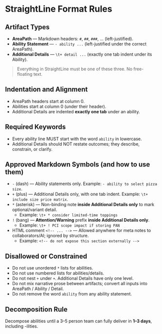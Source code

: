 # StraightLine Format Rules

## Artifact Types
- **AreaPath** — Markdown headers: `#`, `##`, `###`, ... (left-justified).
- **Ability Statement** — `- ability ...` (left-justified under the correct AreaPath).
- **Additional Details** — `\t+ detail ...` (exactly one tab indent under its Ability).

> Everything in StraightLine must be one of these three. No free-floating text.

## Indentation and Alignment
- AreaPath headers start at column 0.
- Abilities start at column 0 (under their header).
- Additional Details are indented **exactly one tab** under an ability.

## Required Keywords
- Every ability line MUST start with the word `ability` in lowercase.
- Additional Details should NOT restate outcomes; they describe, constrain, or clarify.

## Approved Markdown Symbols (and how to use them)
- `-` (dash) — Ability statements only. Example: `- ability to select pizza size`.
- `+` (plus) — Additional Details only, with one tab indent. Example: `\t+ include size price matrix`.
- `*` (asterisk) — Non-binding note **inside Additional Details only** to mark optional/variant detail.
  - Example: `\t+ * consider limited-time toppings`
- `!` (bang) — **Attention/Warning** prefix **inside Additional Details only**.
  - Example: `\t+ ! PCI scope impact if storing PAN`
- HTML comment `<!-- ... -->` — Allowed anywhere for meta notes to collaborators/AI; ignored by structure.
  - Example: `<!-- do not expose this section externally -->`

## Disallowed or Constrained
- Do not use unordered `*` lists for abilities.
- Do not use numbered lists for abilities/details.
- Do not nest `+` under `+`. Additional Details have only one level.
- Do not mix narrative prose between artifacts; convert all inputs into AreaPath / Ability / Detail.
- Do not remove the word `ability` from any ability statement.

## Decomposition Rule
Decompose abilities until a 3–5 person team can fully deliver in **1–3 days**, including -ilities.
